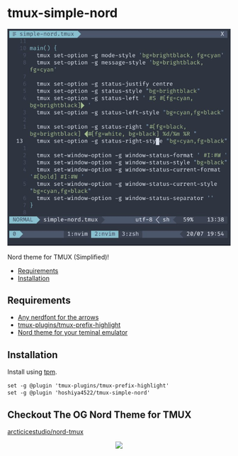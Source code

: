 # tmux-simple-nord

![How tmux-onedark looks](https://raw.githubusercontent.com/hoshiya4522/tmux-simple-nord/master/.assets/preview.jpeg)

Nord theme for TMUX (Simplified)!

- [Requirements](#requirements)
- [Installation](#installation)


## Requirements

* [Any nerdfont for the arrows](https://www.nerdfonts.com)
* [tmux-plugins/tmux-prefix-highlight](https://github.com/tmux-plugins/tmux-prefix-highlight)
* [Nord theme for your teminal emulator](https://www.nordtheme.com/ports)

## Installation

Install using [tpm](https://github.com/tmux-plugins/tpm).

```tmux
set -g @plugin 'tmux-plugins/tmux-prefix-highlight'
set -g @plugin 'hoshiya4522/tmux-simple-nord'
```

## Checkout The OG Nord Theme for TMUX

[arcticicestudio/nord-tmux](https://github.com/arcticicestudio/nord-tmux)

<p align="center"><img src="https://raw.githubusercontent.com/arcticicestudio/nord-docs/develop/assets/images/nord/repository-footer-separator.svg?sanitize=true" /></p>
